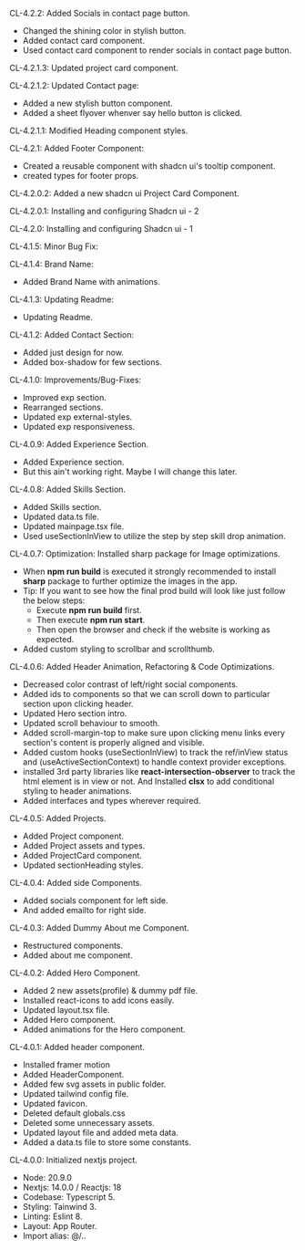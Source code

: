 CL-4.2.2: Added Socials in contact page button.
- Changed the shining color in stylish button.
- Added contact card component.
- Used contact card component to render socials in contact page button.

CL-4.2.1.3: Updated project card component.

CL-4.2.1.2: Updated Contact page:
- Added a new stylish button component.
- Added a sheet flyover whenver say hello button is clicked.

CL-4.2.1.1: Modified Heading component styles.

CL-4.2.1: Added Footer Component:
- Created a reusable component with shadcn ui's tooltip component.
- created types for footer props.

CL-4.2.0.2: Added a new shadcn ui Project Card Component.

CL-4.2.0.1: Installing and configuring Shadcn ui - 2

CL-4.2.0: Installing and configuring Shadcn ui - 1

CL-4.1.5: Minor Bug Fix:

CL-4.1.4: Brand Name:
- Added Brand Name with animations.

CL-4.1.3: Updating Readme:
- Updating Readme.

CL-4.1.2: Added Contact Section:
- Added just design for now.
- Added box-shadow for few sections.


CL-4.1.0: Improvements/Bug-Fixes:
- Improved exp section.
- Rearranged sections.
- Updated exp external-styles.
- Updated exp responsiveness.


CL-4.0.9: Added Experience Section.
- Added Experience section. 
- But this ain't working right. Maybe I will change this later.

CL-4.0.8: Added Skills Section.
- Added Skills section.
- Updated data.ts file.
- Updated mainpage.tsx file.
- Used useSectionInView to utilize the step by step skill drop animation.

CL-4.0.7: Optimization: Installed sharp package for Image optimizations.
- When **npm run build** is executed it strongly recommended to install **sharp** package to further optimize the images in the app.
- Tip: If you want to see how the final prod build will look like just follow the below steps:
    - Execute **npm run build** first.
    - Then execute **npm run start**.
    - Then open the browser and check if the website is working as expected.
- Added custom styling to scrollbar and scrollthumb.

CL-4.0.6: Added Header Animation, Refactoring & Code Optimizations.
- Decreased color contrast of left/right social components.
- Added ids to components so that we can scroll down to particular section upon clicking header.
- Updated Hero section intro.
- Updated scroll behaviour to smooth.
- Added scroll-margin-top to make sure upon clicking menu links every section's content is properly aligned and visible. 
- Added custom hooks (useSectionInView) to track the ref/inView status and (useActiveSectionContext) to handle context provider exceptions.
- installed 3rd party libraries like **react-intersection-observer** to track the html element is in view or not. And Installed **clsx** to add conditional styling to header animations. 
- Added interfaces and types wherever required.

CL-4.0.5: Added Projects.
- Added Project component.
- Added Project assets and types.
- Added ProjectCard component.
- Updated sectionHeading styles.


CL-4.0.4: Added side Components.
- Added socials component for left side.
- And added emailto for right side.


CL-4.0.3: Added Dummy About me Component.
- Restructured components.
- Added about me component.


CL-4.0.2: Added Hero Component.
- Added 2 new assets(profile) & dummy pdf file.
- Installed react-icons to add icons easily.
- Updated layout.tsx file.
- Added Hero component.
- Added animations for the Hero component.


CL-4.0.1: Added header component.
- Installed framer motion
- Added HeaderComponent.
- Added few svg assets in public folder.
- Updated tailwind config file.
- Updated favicon.
- Deleted default globals.css
- Deleted some unnecessary assets.
- Updated layout file and added meta data.
- Added a data.ts file to store some constants.

CL-4.0.0: Initialized nextjs project.
- Node: 20.9.0
- Nextjs: 14.0.0 / Reactjs: 18
- Codebase: Typescript 5.
- Styling: Tainwind 3.
- Linting: Eslint 8.
- Layout: App Router.
- Import alias: @/..